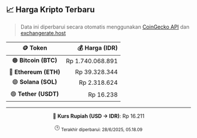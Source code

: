 

<!-- HARGA_KRIPTO -->
## 📈 Harga Kripto Terbaru

> Data ini diperbarui secara otomatis menggunakan [CoinGecko API](https://www.coingecko.com/) dan [exchangerate.host](https://exchangerate.host/)

<div align="center">

| 🪙 Token | 💰 Harga (IDR) |
|:------:|---------------:|
| 🟠 **Bitcoin (BTC)**   | Rp 1.740.068.891 |
| 🔵 **Ethereum (ETH)**  | Rp 39.328.344 |
| 🟣 **Solana (SOL)**    | Rp 2.318.624 |
| 🟢 **Tether (USDT)**   | Rp 16.238 |

---

💱 **Kurs Rupiah (USD → IDR)**: Rp 16.211

🕒 <sub>Terakhir diperbarui: 28/6/2025, 05.18.09</sub>

</div>
<!-- /HARGA_KRIPTO -->